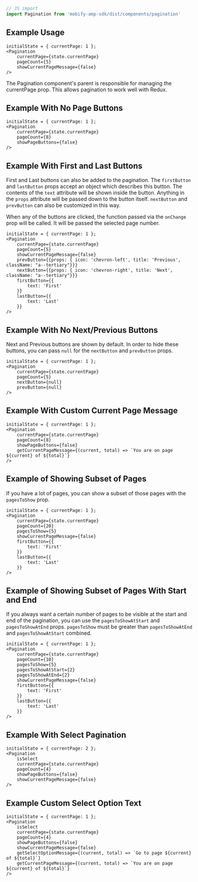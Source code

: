 ```js
// JS import
import Pagination from 'mobify-amp-sdk/dist/components/pagination'
```


## Example Usage

    initialState = { currentPage: 1 };
    <Pagination
        currentPage={state.currentPage}
        pageCount={5}
        showCurrentPageMessage={false}
    />

The Pagination component's parent is responsible for managing the currentPage prop. This allows pagination to work well with Redux.

## Example With No Page Buttons

    initialState = { currentPage: 1 };
    <Pagination
        currentPage={state.currentPage}
        pageCount={8}
        showPageButtons={false}
    />

## Example With First and Last Buttons

First and Last buttons can also be added to the pagination. The `firstButton` and `lastButton` props accept an object which describes this button. The contents of the `text` attribute will be shown inside the button. Anything in the `props` attribute will be passed down to the button itself. `nextButton` and `prevButton` can also be customized in this way.

When any of the buttons are clicked, the function passed via the `onChange` prop will be called. It will be passed the selected page number.

    initialState = { currentPage: 1 };
    <Pagination
        currentPage={state.currentPage}
        pageCount={5}
        showCurrentPageMessage={false}
        prevButton={{props: { icon: 'chevron-left', title: 'Previous', className: "a--tertiary"}}}
        nextButton={{props: { icon: 'chevron-right', title: 'Next', className: "a--tertiary"}}}
        firstButton={{
            text: 'First'
        }}
        lastButton={{
            text: 'Last'
        }}
    />

## Example With No Next/Previous Buttons

Next and Previous buttons are shown by default. In order to hide these buttons, you can pass `null` for the `nextButton` and `prevButton` props.

    initialState = { currentPage: 1 };
    <Pagination
        currentPage={state.currentPage}
        pageCount={5}
        nextButton={null}
        prevButton={null}
    />


## Example With Custom Current Page Message

    initialState = { currentPage: 1 };
    <Pagination
        currentPage={state.currentPage}
        pageCount={8}
        showPageButtons={false}
        getCurrentPageMessage={(current, total) => `You are on page ${current} of ${total}`}
    />


## Example of Showing Subset of Pages

If you have a lot of pages, you can show a subset of those pages with the `pagesToShow` prop.

    initialState = { currentPage: 1 };
    <Pagination
        currentPage={state.currentPage}
        pageCount={20}
        pagesToShow={5}
        showCurrentPageMessage={false}
        firstButton={{
            text: 'First'
        }}
        lastButton={{
            text: 'Last'
        }}
    />


## Example of Showing Subset of Pages With Start and End

If you always want a certain number of pages to be visible at the start and end of the pagination, you can use the `pagesToShowAtStart` and `pagesToShowAtEnd` props. `pagesToShow` must be greater than `pagesToShowAtEnd` and `pagesToShowAtStart` combined.

    initialState = { currentPage: 1 };
    <Pagination
        currentPage={state.currentPage}
        pageCount={10}
        pagesToShow={5}
        pagesToShowAtStart={2}
        pagesToShowAtEnd={2}
        showCurrentPageMessage={false}
        firstButton={{
            text: 'First'
        }}
        lastButton={{
            text: 'Last'
        }}
    />


## Example With Select Pagination

    initialState = { currentPage: 2 };
    <Pagination
        isSelect
        currentPage={state.currentPage}
        pageCount={4}
        showPageButtons={false}
        showCurrentPageMessage={false}
    />


## Example Custom Select Option Text

    initialState = { currentPage: 1 };
    <Pagination
        isSelect
        currentPage={state.currentPage}
        pageCount={4}
        showPageButtons={false}
        showCurrentPageMessage={false}
        getSelectOptionMessage={(current, total) => `Go to page ${current} of ${total}`}
        getCurrentPageMessage={(current, total) => `You are on page ${current} of ${total}`}
    />
